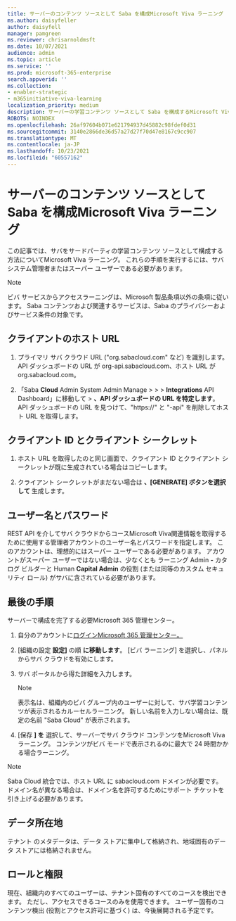 ```yaml
---
title: サーバーのコンテンツ ソースとして Saba を構成Microsoft Viva ラーニング
ms.author: daisyfeller
author: daisyfell
manager: pamgreen
ms.reviewer: chrisarnoldmsft
ms.date: 10/07/2021
audience: admin
ms.topic: article
ms.service: ''
ms.prod: microsoft-365-enterprise
search.appverid: ''
ms.collection:
- enabler-strategic
- m365initiative-viva-learning
localization_priority: medium
description: サーバーの学習コンテンツ ソースとして Saba を構成するMicrosoft Viva ラーニング。
ROBOTS: NOINDEX
ms.openlocfilehash: 26af97604b071e621794937d45882c98fdef0d31
ms.sourcegitcommit: 3140e2866de36d57a27d27f70d47e8167c9cc907
ms.translationtype: MT
ms.contentlocale: ja-JP
ms.lasthandoff: 10/23/2021
ms.locfileid: "60557162"
---
```

# <a name="configure-saba-as-a-content-source-for-microsoft-viva-learning"></a>サーバーのコンテンツ ソースとして Saba を構成Microsoft Viva ラーニング

この記事では、サバをサードパーティの学習コンテンツ ソースとして構成する方法についてMicrosoft Viva ラーニング。 これらの手順を実行するには、サバ システム管理者またはスーパー ユーザーである必要があります。

>[!NOTE]
>ビバ サービスからアクセスラーニングは、Microsoft 製品条項以外の条項に従います。 Saba コンテンツおよび関連するサービスは、Saba のプライバシーおよびサービス条件の対象です。

## <a name="clients-host-url"></a>クライアントのホスト URL

1. プライマリ サバ クラウド URL ("org.sabacloud.com" など) を識別します。 API ダッシュボードの URL が org-api.sabacloud.com、ホスト URL が org.sabacloud.com。

2. 「Saba **Cloud** Admin System Admin Manage  >    >    >  **Integrations** API Dashboard」に移動して  >  **、API ダッシュボードの URL を特定します**。 API ダッシュボードの URL を見つけて、"https://" と "-api" を削除してホスト URL を取得します。

<!--![Image of the API dashboard.](../media/learning/saba-1.png)-->

## <a name="client-id-and-client-secret"></a>クライアント ID とクライアント シークレット

1. ホスト URL を取得したのと同じ画面で、クライアント ID とクライアント シークレットが既に生成されている場合はコピーします。

2. クライアント シークレットがまだない場合は **、[GENERATE] ボタンを選択して** 生成します。

    <!--![Image of the button to generate the Client secret.](../media/learning/saba-2.png)-->

## <a name="username-and-password"></a>ユーザー名とパスワード

REST API を介してサバ クラウドからコースMicrosoft Viva関連情報を取得するために使用する管理者アカウントのユーザー名とパスワードを指定します。 このアカウントは、理想的にはスーパー ユーザーである必要があります。 アカウントがスーパー ユーザーではない場合は、少なくとも ラーニング Admin **-** カタログ ビルダーと Human **Capital Admin** の役割 (または同等のカスタム セキュリティ ロール) がサバに含されている必要があります。

## <a name="last-steps"></a>最後の手順

サーバーで構成を完了する必要Microsoft 365 管理センター。

1. 自分のアカウントに[ログインMicrosoft 365 管理センター。](https://admin.microsoft.com)
2. [組織の設定 **設定]** の順 **に移動します**。 [ビバ ラーニング] を選択し、パネルからサバ クラウドを有効にします。
3. サバ ポータルから得た詳細を入力します。
    >[!NOTE]
    >表示名は、組織内のビバ グループ内のユーザーに対して、サバ学習コンテンツが表示されるカルーセルラーニング。 新しい名前を入力しない場合は、既定の名前 "Saba Cloud" が表示されます。

    <!--![Image of where you post configuration details in the admin center.](../media/learning/saba-3.png)-->

4. [保存 **] を** 選択して、サーバーでサバ クラウド コンテンツをMicrosoft Viva ラーニング。 コンテンツがビバ モードで表示されるのに最大で 24 時間かかる場合ラーニング。

> [!Note]
> Saba Cloud 統合では、ホスト URL に sabacloud.com ドメインが必要です。 ドメイン名が異なる場合は、ドメイン名を許可するためにサポート チケットを引き上げる必要があります。

## <a name="data-residency"></a>データ所在地

テナント のメタデータは、データ ストアに集中して格納され、地域固有のデータ ストアには格納されません。

## <a name="roles-and-permissions"></a>ロールと権限

現在、組織内のすべてのユーザーは、テナント固有のすべてのコースを検出できます。 ただし、アクセスできるコースのみを使用できます。 ユーザー固有のコンテンツ検出 (役割とアクセス許可に基づく) は、今後展開される予定です。
